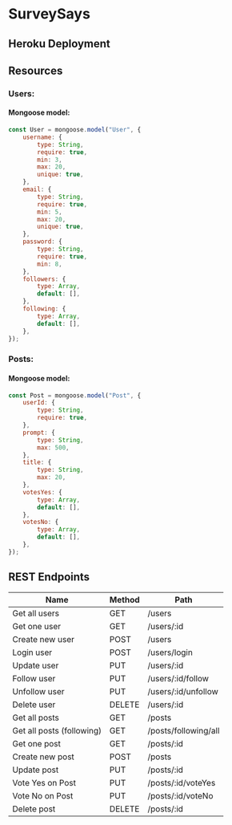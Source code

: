 # SurveySays

## Heroku Deployment

## Resources

### Users:

#### Mongoose model:

```js
const User = mongoose.model("User", {
	username: {
		type: String,
		require: true,
		min: 3,
		max: 20,
		unique: true,
	},
	email: {
		type: String,
		require: true,
		min: 5,
		max: 20,
		unique: true,
	},
	password: {
		type: String,
		require: true,
		min: 8,
	},
	followers: {
		type: Array,
		default: [],
	},
	following: {
		type: Array,
		default: [],
	},
});
```

### Posts:

#### Mongoose model:

```js
const Post = mongoose.model("Post", {
	userId: {
		type: String,
		require: true,
	},
	prompt: {
		type: String,
		max: 500,
	},
	title: {
		type: String,
		max: 20,
	},
	votesYes: {
		type: Array,
		default: [],
	},
	votesNo: {
		type: Array,
		default: [],
	},
});
```

## REST Endpoints

| Name                      | Method | Path                 |
| ------------------------- | ------ | -------------------- |
| Get all users             | GET    | /users               |
| Get one user              | GET    | /users/:id           |
| Create new user           | POST   | /users               |
| Login user                | POST   | /users/login         |
| Update user               | PUT    | /users/:id           |
| Follow user               | PUT    | /users/:id/follow    |
| Unfollow user             | PUT    | /users/:id/unfollow  |
| Delete user               | DELETE | /users/:id           |
| Get all posts             | GET    | /posts               |
| Get all posts (following) | GET    | /posts/following/all |
| Get one post              | GET    | /posts/:id           |
| Create new post           | POST   | /posts               |
| Update post               | PUT    | /posts/:id           |
| Vote Yes on Post          | PUT    | /posts/:id/voteYes   |
| Vote No on Post           | PUT    | /posts/:id/voteNo    |
| Delete post               | DELETE | /posts/:id           |
